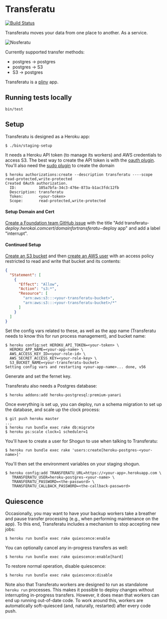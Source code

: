 # Transferatu

[![Build Status](https://travis-ci.org/heroku/transferatu.svg?branch=master)](https://travis-ci.org/heroku/transferatu)

Transferatu moves your data from one place to another. As a service.

![Nosferatu](shadow.jpg "Nosferatu")

Currently supported transfer methods:

 * postgres -> postgres
 * postgres -> S3
 * S3 -> postgres

Transferatu is a [pliny](https://github.com/interagent/pliny) app.

## Running tests locally

```
bin/test
```

## Setup

Transferatu is designed as a Heroku app:

```console
$ ./bin/staging-setup
```

It needs a Heroku API token (to manage its workers) and AWS
credentials to access S3. The best way to create the API token is with
the [oauth plugin](https://github.com/heroku/heroku-cli-oauth). You'll
also need the [sudo plugin](https://github.com/heroku/heroku-sudo) to
create the domain

```console
$ heroku authorizations:create --description transferatu ----scope read-protected,write-protected
Created OAuth authorization.
  ID:          105a7bfa-34c3-476e-873a-b1ac3fdc12fb
  Description: transferatu
  Token:       <your-token>
  Scope:       read-protected,write-protected
```
#### Setup Domain and Cert

[Create a Foundation team GitHub issue](https://github.com/heroku/foundation/issues/new)
with the title "Add transferatu-$deploy.herokai.com cert/domain for transferatu-$deploy app"
and add a label "interrupt".

#### Continued Setup

[Create an S3 bucket](http://docs.aws.amazon.com/AmazonS3/latest/gsg/CreatingABucket.html) and then
[create an AWS user](http://docs.aws.amazon.com/IAM/latest/UserGuide/Using_SettingUpUser.html#Using_CreateUser_console)
with an access policy restricted to read and write that bucket and
its contents:

```json
{
  "Statement": [
    {
      "Effect": "Allow",
      "Action": "s3:*",
      "Resource": [
        "arn:aws:s3:::<your-transferatu-bucket>",
        "arn:aws:s3:::<your-transferatu-bucket>/*"
      ]
    }
  ]
}
```

Set the config vars related to these, as well as the app name
(Transferatu needs to know this for run process management),
and bucket name:

```console
$ heroku config:set HEROKU_API_TOKEN=<your-token> \
  HEROKU_APP_NAME=<your-app-name> \
  AWS_ACCESS_KEY_ID=<your-role-id> \
  AWS_SECRET_ACCESS_KEY=<your-role-key> \
  S3_BUCKET_NAME=<your-transferatu-bucket>
Setting config vars and restarting <your-app-name>... done, v56
```

Generate and set the fernet key.

Transferatu also needs a Postgres database:

```console
$ heroku addons:add heroku-postgresql:premium-yanari
```

Once everything is set up, you can deploy, run a schema migration to
set up the database, and scale up the clock process:

```console
$ git push heroku master
...
$ heroku run bundle exec rake db:migrate
$ heroku ps:scale clock=1 scheduler=1
```

You'll have to create a user for Shogun to use when talking to Transferatu:
```console
$ heroku run bundle exec rake 'users:create[heroku-postgres-<your-name>]'
```
You'll then set the environment variables on your staging shogun.

```console
$ heroku config:add TRANSFERATU_URL=https://<your-app>.herokuapp.com \
   TRANSFERATU_USER=heroku-postgres-<your-name> \
   TRANSFERATU_PASSWORD=<the-password> \
   TRANSFERATU_CALLBACK_PASSWORD=<the-callback-password>
```

## Quiescence

Occasionally, you may want to have your backup workers take a breather
and pause transfer processing (e.g., when performing maintenance on
the app). To this end, Transferatu includes a mechanism to stop
accepting new jobs:

```term
$ heroku run bundle exec rake quiescence:enable
```

You can optionally cancel any in-progress transfers as well:

```term
$ heroku run bundle exec rake quiescence:enable[hard]
```

To restore normal operation, disable quiescence:

```term
$ heroku run bundle exec rake quiescence:disable
```

Note also that Transferatu workers are designed to run as standalone
`heroku run` processes. This makes it possible to deploy changes
without interrupting in-progress transfers. However, it does mean that
workers can end up running out-of-date code. To work around this,
workers are automatically soft-quiesced (and, naturally, restarted)
after every code push.
